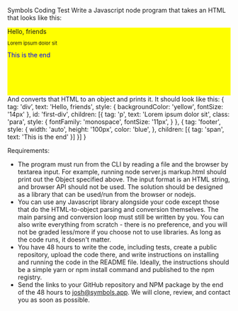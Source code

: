Symbols Coding Test
Write a Javascript node program that takes an HTML that looks like this:
<div style="background-color: yellow; font-size: 14px"
id="first-div">
	Hello, friends
	<p class="para" style="font-faimly: monospace; font-size: 11px">
		Lorem ipsum dolor sit
	</p>
	<footer style="width: auto; height: 100px; color: blue">
		<span>
			This is the end
		</span>
	</footer>
</div>
And converts that HTML to an object and prints it. It should look like this:
{
	tag: 'div’,
	text: 'Hello, friends',
	style: {
		backgroundColor: 'yellow',
		fontSize: '14px'
	},
	id: 'first-div',
	children: [{
		tag: 'p',
		text: 'Lorem ipsum dolor sit',
		class: 'para',
		style: {
			fontFamily: 'monospace',
			fontSize: '11px',
		}
	}, {
		tag: 'footer',
		style: {
			width: 'auto',
			height: '100px',
			color: 'blue',
		},
		children: [{ 
			tag: 'span', 
			text: 'This is the end' 
		}]
	}]
}

Requirements:
- The program must run from the CLI by reading a file and the browser by textarea input.
For example, running node server.js markup.html should print out the Object
specified above. The input format is an HTML string, and browser API should not be
used. The solution should be designed as a library that can be used/run from the
browser or nodejs.
- You can use any Javascript library alongside your code except those that do the
HTML-to-object parsing and conversion themselves. The main parsing and conversion
loop must still be written by you. You can also write everything from scratch - there is no
preference, and you will not be graded less/more if you choose not to use libraries. As
long as the code runs, it doesn't matter.
- You have 48 hours to write the code, including tests, create a public repository, upload
the code there, and write instructions on installing and running the code in the README
file. Ideally, the instructions should be a simple yarn or npm install command and
published to the npm registry.
- Send the links to your GitHub repository and NPM package by the end of the 48 hours
to josh@symbols.app. We will clone, review, and contact you as soon as possible.